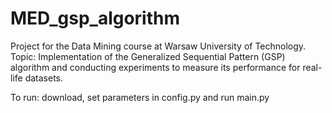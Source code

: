 # MED_gsp_algorithm
Project for the Data Mining course at Warsaw University of Technology. Topic: Implementation of the Generalized Sequential Pattern (GSP) algorithm and conducting experiments to measure its performance for real-life datasets.

To run: download, set parameters in config.py and run main.py
